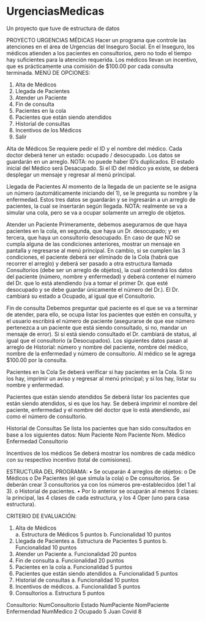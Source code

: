 # UrgenciasMedicas
Un proyecto que tuve de estructura de datos


PROYECTO URGENCIAS MÉDICAS
Hacer un programa que controle las atenciones en el área de Urgencias del Inseguro Social. En el Inseguro, los médicos atienden a los pacientes en consultorios, pero no todo el tiempo hay suficientes para la atención requerida. Los médicos llevan un incentivo, que es prácticamente una comisión de $100.00 por cada consulta terminada. 
MENÚ DE OPCIONES:
1.	Alta de Médicos
2.	Llegada de Pacientes
3.	Atender un Paciente
4.	Fin de consulta
5.	Pacientes en la cola
6.	Pacientes que están siendo atendidos
7.	Historial de consultas
8.	Incentivos de los Médicos
9.	Salir

Alta de Médicos
Se requiere pedir el ID y el nombre del médico. Cada doctor deberá tener un estado: ocupado / desocupado. Los datos se guardarán en un arreglo. NOTA: no puede haber ID’s duplicados. El estado inicial del Médico será Desacupado. Si el ID del médico ya existe, se deberá desplegar un mensaje y regresar al menú principal.

Llegada de Pacientes
Al momento de la llegada de un paciente se le asigna un número (automáticamente iniciando del 1), se le pregunta su nombre y la enfermedad. Estos tres datos se guardarán y se ingresarán a un arreglo de pacientes, la cual se insertarán según llegada. NOTA: realmente se va a simular una cola, pero se va a ocupar solamente un arreglo de objetos.

Atender un Paciente
Primeramente, debemos asegurarnos de que haya pacientes en la cola, en segunda, que haya un Dr. desocupado; y en tercera, que haya un consultorio desocupado. En caso de que NO se cumpla alguna de las condiciones anteriores, mostrar un mensaje en pantalla y regresarse al menú principal. En cambio, si se cumplen las 3 condiciones, el paciente deberá ser eliminado de la Cola (habrá que recorrer el arreglo) y deberá ser pasado a otra estructura llamada Consultorios (debe ser un arreglo de objetos), la cual contendrá los datos del paciente (número, nombre y enfermedad) y deberá contener el número del Dr. que lo está atendiendo (va a tomar el primer Dr. que esté desocupado y se debe guardar únicamente el número del Dr.). El Dr. cambiará su estado a Ocupado, al igual que el Consultorio.

Fin de consulta
Debemos preguntar qué paciente es el que se va a terminar de atender, para ello, se ocupa listar los pacientes que estén en consulta, y el usuario escribirá el número de paciente (asegurarse de que ese número pertenezca a un paciente que está siendo consultado, si no, mandar un mensaje de error). Si sí está siendo consultado el Dr. cambiará de status, al igual que el consultorio (a Desocupados). Los siguientes datos pasan al arreglo de Historial: número y nombre del paciente, nombre del médico, nombre de la enfermedad y número de consultorio. Al médico se le agrega $100.00 por la consulta.

Pacientes en la Cola
Se deberá verificar si hay pacientes en la Cola. Si no los hay, imprimir un aviso y regresar al menú principal; y si los hay, listar su nombre y enfermedad.

Pacientes que están siendo atendidos
Se deberá listar los pacientes que están siendo atendidos, si es que los hay. Se deberá imprimir el nombre del paciente, enfermedad y el nombre del doctor que lo está atendiendo, así como el número de consultorio.

Historial de Consultas
Se lista los pacientes que han sido consultados en base a los siguientes datos:
Num Paciente	  Nom Paciente	     Nom. Médico	Enfermedad		Consultorio

Incentivos de los médicos
Se deberá mostrar los nombres de cada médico con su respectivo incentivo (total de comisiones).


ESTRUCTURA DEL PROGRAMA:
•	Se ocuparán 4 arreglos de objetos:
o	De Médicos
o	De Pacientes (el que simula la cola)
o	De consultorios. Se deberán crear 3 consultorios ya con los números pre-establecidos (del 1 al 3).
o	Historial de pacientes.
•	Por lo anterior se ocuparán al menos 9 clases: la principal, las 4 clases de cada estructura, y los 4 Oper (uno para casa estructura).


CRITERIO DE EVALUACIÓN:
1.	Alta de Médicos			
a.	Estructura de Médicos			5 puntos
b.	Funcionalidad				10 puntos
2.	Llegada de Pacientes
a.	Estructura de Pacientes		5 puntos
b.	Funcionalidad				10 puntos
3.	Atender un Paciente
a.	Funcionalidad				20 puntos
4.	Fin de consulta
a.	Funcionalidad				20 puntos
5.	Pacientes en la cola
a.	Funcionalidad				5 puntos
6.	Pacientes que están siendo atendidos
a.	Funcionalidad				5 puntos
7.	Historial de consultas
a.	Funcionalidad				10 puntos
8.	Incentivos de médicos.
a.	Funcionalidad				5 puntos
9.	Consultorios
a.	Estructura				5 puntos

Consultorio:
NumConsultorio  Estado     NumPaciente    NomPaciente    Enfermendad    NumMedico
2		 Ocupado       5                       Juan	     Covid	          8
